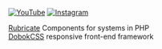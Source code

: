 
 [![YouTube](https://estefanionsantos.github.io/asset/img/sn/yt-b-32.png)](https://estefanionsantos.github.io/go/yt)
 [![Instagram](https://estefanionsantos.github.io/asset/img/sn/ig-b-32.png)](https://estefanionsantos.github.io/go/ig)
 
[Rubricate](https://rubricate.github.io) Components for systems in PHP  
[DobokCSS](https://dobokcss.github.io) responsive front-end framework  

